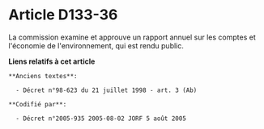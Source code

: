 # Article D133-36

La commission examine et approuve un rapport annuel sur les comptes et l'économie de l'environnement, qui est rendu public.

**Liens relatifs à cet article**

	**Anciens textes**:

	  - Décret n°98-623 du 21 juillet 1998 - art. 3 (Ab)

	**Codifié par**:

	  - Décret n°2005-935 2005-08-02 JORF 5 août 2005
